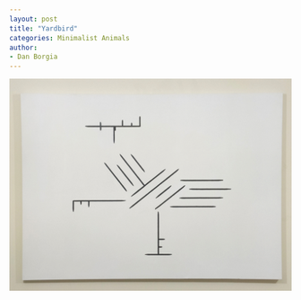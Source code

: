 ```yaml
---
layout: post
title: "Yardbird"
categories: Minimalist Animals
author:
- Dan Borgia
---
```



![jpg yardbird](/assets/images/yardbird.jpg)
